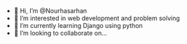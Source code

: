 - 👋 Hi, I’m @Nourhasarhan
- 👀 I’m interested in web development and problem solving
- 🌱 I’m currently learning Django using python
- 💞️ I’m looking to collaborate on...


<!---
Nourhasarhan/Nourhasarhan is a ✨ special ✨ repository because its `README.md` (this file) appears on your GitHub profile.
You can click the Preview link to take a look at your changes.
--->
